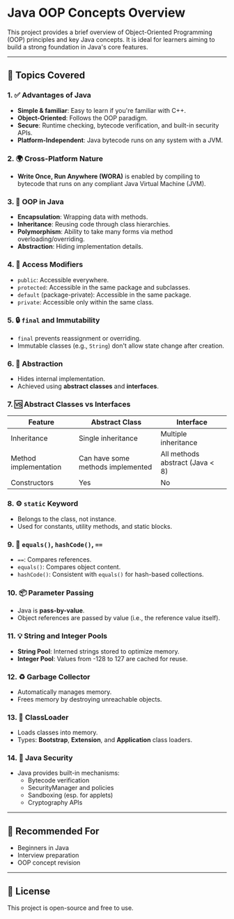 # Java OOP Concepts Overview

This project provides a brief overview of Object-Oriented Programming (OOP) principles and key Java concepts. It is ideal for learners aiming to build a strong foundation in Java's core features.

---

## 📌 Topics Covered

### 1. ✅ Advantages of Java
- **Simple & familiar**: Easy to learn if you're familiar with C++.
- **Object-Oriented**: Follows the OOP paradigm.
- **Secure**: Runtime checking, bytecode verification, and built-in security APIs.
- **Platform-Independent**: Java bytecode runs on any system with a JVM.

### 2. 🌍 Cross-Platform Nature
- **Write Once, Run Anywhere (WORA)** is enabled by compiling to bytecode that runs on any compliant Java Virtual Machine (JVM).

### 3. 🧱 OOP in Java
- **Encapsulation**: Wrapping data with methods.
- **Inheritance**: Reusing code through class hierarchies.
- **Polymorphism**: Ability to take many forms via method overloading/overriding.
- **Abstraction**: Hiding implementation details.

### 4. 🔐 Access Modifiers
- `public`: Accessible everywhere.
- `protected`: Accessible in the same package and subclasses.
- `default` (package-private): Accessible in the same package.
- `private`: Accessible only within the same class.

### 5. 🔒 `final` and Immutability
- `final` prevents reassignment or overriding.
- Immutable classes (e.g., `String`) don't allow state change after creation.

### 6. 🧩 Abstraction
- Hides internal implementation.
- Achieved using **abstract classes** and **interfaces**.

### 7. 🆚 Abstract Classes vs Interfaces
| Feature             | Abstract Class         | Interface                  |
|---------------------|------------------------|----------------------------|
| Inheritance         | Single inheritance     | Multiple inheritance       |
| Method implementation | Can have some methods implemented | All methods abstract (Java < 8) |
| Constructors        | Yes                    | No                         |

### 8. ⚙️ `static` Keyword
- Belongs to the class, not instance.
- Used for constants, utility methods, and static blocks.

### 9. 🧠 `equals()`, `hashCode()`, `==`
- `==`: Compares references.
- `equals()`: Compares object content.
- `hashCode()`: Consistent with `equals()` for hash-based collections.

### 10. 📦 Parameter Passing
- Java is **pass-by-value**.
- Object references are passed by value (i.e., the reference value itself).

### 11. 💡 String and Integer Pools
- **String Pool**: Interned strings stored to optimize memory.
- **Integer Pool**: Values from -128 to 127 are cached for reuse.

### 12. ♻️ Garbage Collector
- Automatically manages memory.
- Frees memory by destroying unreachable objects.

### 13. 🧩 ClassLoader
- Loads classes into memory.
- Types: **Bootstrap**, **Extension**, and **Application** class loaders.

### 14. 🔐 Java Security
- Java provides built-in mechanisms:
    - Bytecode verification
    - SecurityManager and policies
    - Sandboxing (esp. for applets)
    - Cryptography APIs

---

## 📘 Recommended For
- Beginners in Java
- Interview preparation
- OOP concept revision

---

## 📎 License
This project is open-source and free to use.